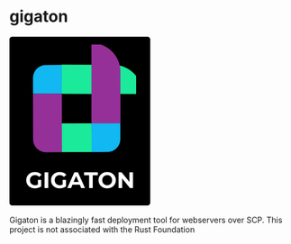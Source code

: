 # gigaton

![Screenshot](gigaton.png)

Gigaton is a blazingly fast deployment tool for webservers over SCP.
This project is not associated with the Rust Foundation
